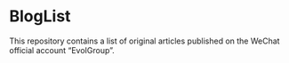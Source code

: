 # BlogList
This repository contains a list of original articles published on the WeChat official account “EvoIGroup”.
